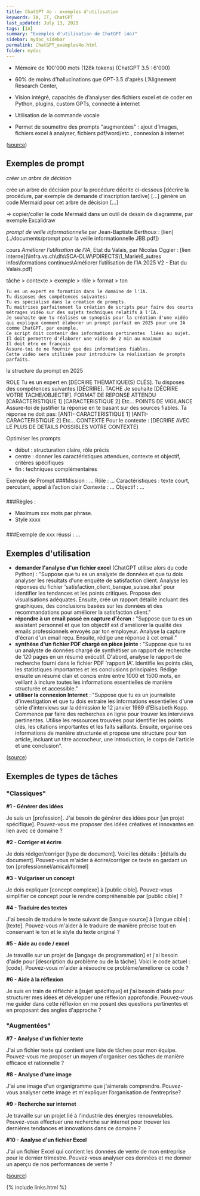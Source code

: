 ```yaml
---
title: ChatGPT 4o - exemples d'utilisation
keywords: IA, IT, ChatGPT
last_updated: July 13, 2025
tags: [IA]
summary: "Exemples d'utilisation de ChatGPT (4o)"
sidebar: mydoc_sidebar
permalink: ChatGPT_exemples4o.html
folder: mydoc
---
```




* Mémoire de 100'000 mots (128k tokens) (ChatGPT 3.5 : 6'000)
* 60% de moins d’hallucinations que GPT-3.5 d'après L’Alignement Research Center, 
* Vision intégré, capacités de d’analyser des fichiers excel et de coder en Python, plugins, custom GPTs, connecté à internet

* Utilisation de la commande vocale

* Permet de soumettre des prompts "augmentées" : ajout d'images, fichiers excel à analyser, fichiers pdf/word/etc., connexion à internet

([source](https://acoustic-licorice-c24.notion.site/1-Qu-est-ce-que-GPT-4o-4e4d1ef2b51645d0ac9c5e15cbcd5cb1))

## Exemples de prompt

_créer un arbre de décision_

crée un arbre de décision pour la procédure décrite ci-dessous [décrire la procédure, par exemple de demande d'inscription tardive]
[...]
génère un code Mermaid pour cet arbre de décision
[...]

-> copier/coller le code Mermaid dans un outil de dessin de diagramme, par exemple Excalidraw


_prompt de veille informationnelle_ par Jean-Baptiste Berthoux : [lien](../documents/prompt pour la veille informationnelle JBB.pdf])


cours _Améliorer l’utilisation de l’IA_, Etat du Valais, par Nicolas Oggier : [lien interne](\\infra.vs.ch\dfs\SCA-DLW\PDIRECTS\1_Marie\6_autres infos\formations continues\Améliorer l’utilisation de l’IA  2025 V2 - Etat du Valais.pdf)


tâche > contexte > exemple > rôle > format > ton

```
Tu es un expert en formation dans le domaine de l'IA. 
Tu disposes des compétences suivantes:
Tu es spécialisé dans la création de prompts. 
Tu maitrises parfaitement la création de scripts pour faire des courts métrages vidéo sur des sujets techniques relatifs à l'IA.
Je souhaite que tu réalises un synopsis pour la création d'une vidéo qui explique comment élaborer un prompt parfait en 2025 pour une IA comme ChatGPT, par exemple.
Ce script doit contenir des informations pertinentes  liées au sujet.
Il doit permettre d'élaborer une vidéo de 2 min au maximum
Il doit être en français
Assure-toi de ne fournir que des informations fiables.
Cette vidéo sera utilisée pour introduire la réalisation de prompts parfaits.
```

la structure du prompt en 2025

ROLE
Tu es un expert en \[DÉCRIRE THÉMATIQUE(S) CLÉS\]. 
Tu disposes des compétences suivantes \[DÉCRIRE\]. 
TACHE
Je souhaite \[DÉCRIRE VOTRE TACHE/OBJECTIF\].
FORMAT DE REPONSE ATTENDU
\[CARACTERISTIQUE 1\]
\[CARACTERISTIQUE 2\]
Etc...
POINTS DE VIGILANCE
Assure-toi de justifier ta réponse en te basant sur des sources fiables. Ta réponse ne doit pas:
\[ANTI- CARACTERISTIQUE 1\]
\[ANTI- CARACTERISTIQUE 2\]
Etc...
CONTEXTE
Pour le contexte : \[DECRIRE AVEC LE PLUS DE DETAILS POSSIBLES VOTRE CONTEXTE\]

Optimiser les prompts
- début : structuration claire, rôle précis
- centre : donner les caractéristiques attendues, contexte et objectif, critères spécifiques
- fin : techniques complémentaires

Exemple de Prompt
###Mission : ...
Rôle : ...
Caractéristiques : texte court, percutant, appel à l’action clair
Contexte : ...
Objectif : ...
###
###Règles :
- Maximum xxx mots par phrase.
- Style xxxx
###
###Exemple de xxx réussi :
...
###

## Exemples d'utilisation

* **demander l'analyse d'un fichier excel** (ChatGPT utilise alors du code Python) : "Suppose que tu es un analyste de données et que tu dois analyser les résultats d'une enquête de satisfaction client.
Analyse les réponses du fichier 'satisfaction_client_banque_suisse.xlsx' pour identifier les tendances et les points critiques. Propose des visualisations adéquates.
Ensuite, crée un rapport détaillé incluant des graphiques, des conclusions basées sur les données et des recommandations pour améliorer la satisfaction client."
* **répondre à un email passé en capture d'écran** : "Suppose que tu es un assistant personnel et que ton objectif est d'améliorer la qualité des emails professionnels envoyés par ton employeur. Analyse la capture d'écran d'un email reçu. Ensuite, rédige une réponse à cet email."
* **synthèse d'un fichier PDF chargé en pièce jointe** : "Suppose que tu es un analyste de données chargé de synthétiser un rapport de recherche de 120 pages en un résumé exécutif.
D'abord, analyse le rapport de recherche fourni dans le fichier PDF 'rapport IA'. Identifie les points clés, les statistiques importantes et les conclusions principales.
 Rédige ensuite un résumé clair et concis entre entre 1000 et 1500 mots, en veillant à inclure toutes les informations essentielles de manière structurée et accessible."
* **utiliser la connexion Internet** : "Suppose que tu es un journaliste d'investigation et que tu dois extraire les informations essentielles d'une série d'interviews sur la démission le 12 janvier 1989 d’Elisabeth Kopp.
  Commence par faire des recherches en ligne pour trouver les interviews pertinentes. Utilise les ressources trouvées pour identifier les points clés, les citations importantes et les faits saillants.
Ensuite, organise ces informations de manière structurée et propose une structure pour ton article, incluant un titre accrocheur, une introduction, le corps de l'article et une conclusion".

([source](https://file.notion.so/f/f/e0c4cd4c-5dcc-4d82-b312-433753e87d14/4ab9ad2d-2bdb-4904-ba8c-b9e43924ca52/Inter_-_17_Juin_vf.pdf?id=ea0ab4a0-2f4b-4e8d-bbde-2733fb1275c6&table=block&spaceId=e0c4cd4c-5dcc-4d82-b312-433753e87d14&expirationTimestamp=1718949600000&signature=_a3ZrDAE8lNMhhii9fF04jyETrRPj7W2iyWz-PPJPfM&downloadName=Inter+-+17+Juin_vf.pdf))


## Exemples de types de tâches

### "Classiques"

**#1 - Générer des idées**

Je suis un [profession]. J'ai besoin de générer des idées pour [un projet spécifique]. Pouvez-vous me proposer des idées créatives et innovantes en lien avec ce domaine ?

**#2 - Corriger et écrire**

Je dois rédiger/corriger [type de document]. Voici les détails : [détails du document]. Pouvez-vous m'aider à écrire/corriger ce texte en gardant un ton [professionnel/amical/formel]

**#3 - Vulgariser un concept**

Je dois expliquer [concept complexe] à [public cible]. Pouvez-vous simplifier ce concept pour le rendre compréhensible par [public cible] ?

**#4 - Traduire des textes**

J'ai besoin de traduire le texte suivant de [langue source] à [langue cible] : [texte]. Pouvez-vous m'aider à le traduire de manière précise tout en conservant le ton et le style du texte original ?

**#5 - Aide au code / excel**

Je travaille sur un projet de [langage de programmation] et j'ai besoin d'aide pour [description du problème ou de la tâche]. Voici le code actuel :  [code]. Pouvez-vous m'aider à résoudre ce problème/améliorer ce code ?

**#6 - Aide à la réflexion**

Je suis en train de réfléchir à [sujet spécifique] et j'ai besoin d'aide pour structurer mes idées et développer une réflexion approfondie. Pouvez-vous me guider dans cette réflexion en me posant des questions pertinentes et en proposant des angles d'approche ?


### "Augmentées"

**#7 - Analyse d'un fichier texte**

J'ai un fichier texte qui contient une liste de tâches pour mon équipe. Pouvez-vous me proposer un moyen d'organiser ces tâches de manière efficace et rationnelle ?

**#8 - Analyse d'une image**

J'ai une image d'un organigramme que j'aimerais comprendre. Pouvez-vous analyser cette image et m'expliquer l’organisation de l’entreprise?

**#9 - Recherche sur internet**

Je travaille sur un projet lié à l'industrie des énergies renouvelables. Pouvez-vous effectuer une recherche sur internet pour trouver les dernières tendances et innovations dans ce domaine ?

**#10 - Analyse d'un fichier Excel**

J'ai un fichier Excel qui contient les données de vente de mon entreprise pour le dernier trimestre. Pouvez-vous analyser ces données et me donner un aperçu de nos performances de vente ?

([source](https://acoustic-licorice-c24.notion.site/1-Qu-est-ce-que-GPT-4o-4e4d1ef2b51645d0ac9c5e15cbcd5cb1))

{% include links.html %}
